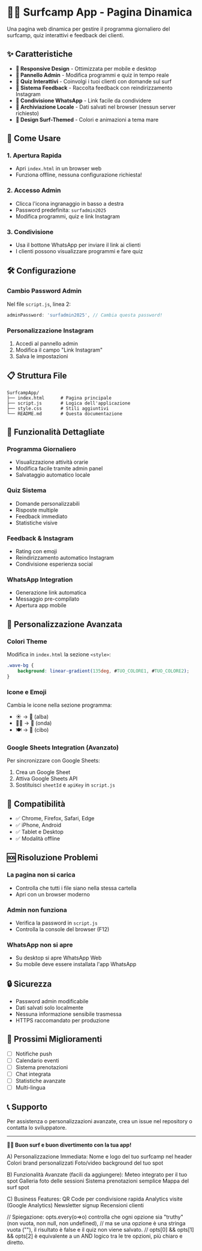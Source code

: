 # 🏄‍♂️ Surfcamp App - Pagina Dinamica

Una pagina web dinamica per gestire il programma giornaliero del surfcamp, quiz interattivi e feedback dei clienti.

## ✨ Caratteristiche

- **📱 Responsive Design** - Ottimizzata per mobile e desktop
- **🔐 Pannello Admin** - Modifica programmi e quiz in tempo reale
- **🎯 Quiz Interattivi** - Coinvolgi i tuoi clienti con domande sul surf
- **💬 Sistema Feedback** - Raccolta feedback con reindirizzamento Instagram
- **📲 Condivisione WhatsApp** - Link facile da condividere
- **💾 Archiviazione Locale** - Dati salvati nel browser (nessun server richiesto)
- **🎨 Design Surf-Themed** - Colori e animazioni a tema mare

## 🚀 Come Usare

### 1. Apertura Rapida
- Apri `index.html` in un browser web
- Funziona offline, nessuna configurazione richiesta!

### 2. Accesso Admin
- Clicca l'icona ingranaggio in basso a destra
- Password predefinita: `surfadmin2025`
- Modifica programmi, quiz e link Instagram

### 3. Condivisione
- Usa il bottone WhatsApp per inviare il link ai clienti
- I clienti possono visualizzare programmi e fare quiz

## 🛠️ Configurazione

### Cambio Password Admin
Nel file `script.js`, linea 2:
```javascript
adminPassword: 'surfadmin2025', // Cambia questa password!
```

### Personalizzazione Instagram
1. Accedi al pannello admin
2. Modifica il campo "Link Instagram"
3. Salva le impostazioni



## 📋 Struttura File

```
SurfcampApp/
├── index.html      # Pagina principale
├── script.js       # Logica dell'applicazione
├── style.css       # Stili aggiuntivi
└── README.md       # Questa documentazione
```

## 🎯 Funzionalità Dettagliate

### Programma Giornaliero
- Visualizzazione attività orarie
- Modifica facile tramite admin panel
- Salvataggio automatico locale

### Quiz Sistema
- Domande personalizzabili
- Risposte multiple
- Feedback immediato
- Statistiche visive

### Feedback & Instagram
- Rating con emoji
- Reindirizzamento automatico Instagram
- Condivisione esperienza social

### WhatsApp Integration
- Generazione link automatica
- Messaggio pre-compilato
- Apertura app mobile

## 🔧 Personalizzazione Avanzata

### Colori Theme
Modifica in `index.html` la sezione `<style>`:
```css
.wave-bg {
    background: linear-gradient(135deg, #TUO_COLORE1, #TUO_COLORE2);
}
```

### Icone e Emoji
Cambia le icone nella sezione programma:
- ☀️ → 🌅 (alba)
- 🏄‍♂️ → 🌊 (onda)
- 🍽️ → 🥗 (cibo)

### Google Sheets Integration (Avanzato)
Per sincronizzare con Google Sheets:
1. Crea un Google Sheet
2. Attiva Google Sheets API
3. Sostituisci `sheetId` e `apiKey` in `script.js`

## 📱 Compatibilità

- ✅ Chrome, Firefox, Safari, Edge
- ✅ iPhone, Android
- ✅ Tablet e Desktop
- ✅ Modalità offline

## 🆘 Risoluzione Problemi

### La pagina non si carica
- Controlla che tutti i file siano nella stessa cartella
- Apri con un browser moderno

### Admin non funziona
- Verifica la password in `script.js`
- Controlla la console del browser (F12)

### WhatsApp non si apre
- Su desktop si apre WhatsApp Web
- Su mobile deve essere installata l'app WhatsApp

## 🔒 Sicurezza

- Password admin modificabile
- Dati salvati solo localmente
- Nessuna informazione sensibile trasmessa
- HTTPS raccomandato per produzione

## 🎉 Prossimi Miglioramenti

- [ ] Notifiche push
- [ ] Calendario eventi
- [ ] Sistema prenotazioni
- [ ] Chat integrata
- [ ] Statistiche avanzate
- [ ] Multi-lingua

## 📞 Supporto

Per assistenza o personalizzazioni avanzate, crea un issue nel repository o contatta lo sviluppatore.

---

**🏄‍♂️ Buon surf e buon divertimento con la tua app!**



A) Personalizzazione Immediata:
Nome e logo del tuo surfcamp nel header
Colori brand personalizzati
Foto/video background del tuo spot

B) Funzionalità Avanzate (facili da aggiungere):
Meteo integrato per il tuo spot
Galleria foto delle sessioni
Sistema prenotazioni semplice
Mappa del surf spot

C) Business Features:
QR Code per condivisione rapida
Analytics visite (Google Analytics)
Newsletter signup
Recensioni clienti





// Spiegazione: opts.every(o=>o) controlla che ogni opzione sia "truthy" (non vuota, non null, non undefined),
// ma se una opzione è una stringa vuota (""), il risultato è false e il quiz non viene salvato.
// opts[0] && opts[1] && opts[2] è equivalente a un AND logico tra le tre opzioni, più chiaro e diretto.